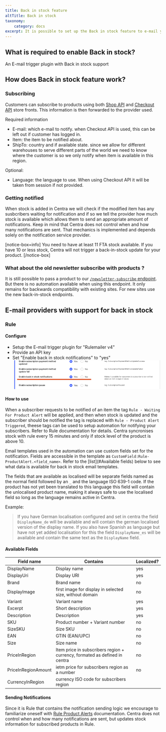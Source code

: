 ```yaml
---
title: Back in stock feature
altTitle: Back in stock
taxonomy:
    category: docs
excerpt: It is possible to set up the Back in stock feature to e-mail your customers reminders when an item is back in stock. Here's how you can configure it.
---
```


## What is required to enable Back in stock?

An E-mail trigger plugin with Back in stock support

## How does Back in stock feature work?

### Subscribing

Customers can subscribe to products using both [Shop API](https://docs.centra.com/swagger-ui/?api=ShopAPI&urls.primaryName=ShopAPI#/6.%20customer%20handling/post_back_in_stock_subscription) and [Checkout API](https://docs.centra.com/swagger-ui/?api=CheckoutAPI#/6.%20customer%20handling/post_back_in_stock_subscription) store fronts. This information is then forwarded to the provider used. 

Required information
* E-mail: which e-mail to notify. when Checkout API is used, this can be left out if customer has logged in.
* Item: the item to be notified about.
* ShipTo: country and if available state. since  we allow for different warehouses to serve different parts of the world we need to know where the customer is so we only notify when item is available in this region. 

Optional:
* Language: the language to use. When using Checkout API it will be taken from session if not provided.

### Getting notified

When stock is added in Centra we will check if the modified item has any susbcribers waiting for notification and if so we tell the provider how much stock is available which allows them to send an appropriate amount of notifications. Keep in mind that Centra does not control when and how many notifications are sent. That mechanics is implemented and depends solely on the notification service provider.

[notice-box=info]
You need to have at least 11 FTA stock available. If you have 10 or less stock, Centra will not trigger a back-in-stock update for your product.
[/notice-box]

### What about the old newsletter subscribe with products ?

It is still possible to pass a product to our [`/newsletter-subscribe` endpoint](https://docs.centra.com/swagger-ui/#/6.%20customer%20handling/post_newsletter_subscription__email_). But there is no automation available when using this endpoint. It only remains for backwards compatibility with existing sites. For new sites use the new back-in-stock endpoints.

## E-mail providers with support for back in stock

### Rule

#### Configure

* Setup the E-mail trigger plugin for "Rulemailer v4"
* Provide an API key 
* Set "Enable back in stock notifications" to "yes"
![](rule-enable-back-in-stock.png)

#### How to use

When a subscriber requests to be notified of an item the tag `Rule - Waiting For Product Alert` will be applied, and then when stock is updated and the subscriber should be notified the tag is replaced with `Rule - Product Alert Triggered`, theese tags can be used to setup automation for notifying your subscribers. Refer to Rule documentation for details. Centra syncronises stock with rule every 15 minutes and only if stock level of the product is above 10.

Email templates used in the automation can use custom fields set for the notification. Fields are accessible in the template as `CustomField:Rule-ProductAlert.<field_name>`. Refer to the [list](#Available fields) below to see what data is available for back in stock email templates.

The fields that are available as localised will be separate fields named as the normal field followed by an `_` and the language ISO 639-1 code. If the product has not yet been translated to this language this field will contain the unlocalised product name, making it always safe to use the localised field so long as the language remains active in Centra.

Example: 
> If you have German localisation configured and set in centra the field `DisplayName_de` will be available and will contain the german localised version of the display name. If you also have Spanish as language but have not yet added localisation for this the field `DisplayName_es` will be available and contain the same text as the `DisplayName` field.


#### Available Fields

| Field name | Contains | Localized? |
|---|---|---|
| DisplayName | Display name | yes |
| DisplayUri | Display URI | yes |
| Brand | Brand name | no |
| DisplayImage | first image for display in selected size, without domain | no |
| Variant | Variant name | yes |
| Excerpt | Short description | yes |
| Description | Description | yes |
| SKU | Product number + Variant number | no |
| SizeSKU | Size SKU | no |
| EAN | GTIN (EAN/UPC) | no |
| Size | Size name | no |
| PriceInRegion | Item price in subscribers region + currency, formated as defined in centra | no |
| PriceInRegionAmount | ietm price for subscribers region as a number | no |
| CurrencyInRegion | currency ISO code for subscribers region |


#### Sending Notifications

Since it is Rule that contains the notification sending logic we encourage to familiarize oneself with [Rule Product Alerts](https://integrationdocs.rule.io/productalert/#header-triggering-alerts) documentation. Centra does not control when and how many notifications are sent, but updates stock information for subscribed products in Rule.
